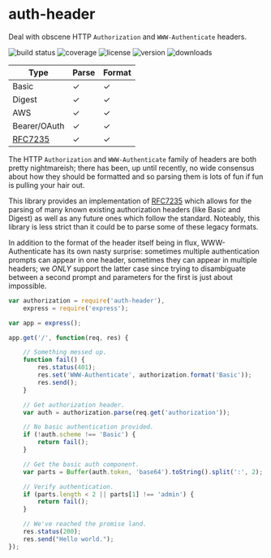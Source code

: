 # auth-header

Deal with obscene HTTP `Authorization` and `WWW-Authenticate` headers.

![build status](http://img.shields.io/travis/izaakschroeder/auth-header.svg?style=flat&branch=master)
![coverage](http://img.shields.io/coveralls/izaakschroeder/auth-header.svg?style=flat&branch=master)
![license](http://img.shields.io/npm/l/auth-header.svg?style=flat&branch=master)
![version](http://img.shields.io/npm/v/auth-header.svg?style=flat&branch=master)
![downloads](http://img.shields.io/npm/dm/auth-header.svg?style=flat&branch=master)

| Type          | Parse   | Format  |
| ------------- | ------- | ------- |
| Basic         |    ✓    |    ✓    |
| Digest        |    ✓    |    ✓    |
| AWS           |    ✓    |    ✓    |
| Bearer/OAuth  |    ✓    |    ✓    |
| [RFC7235]     |    ✓    |    ✓    |

The HTTP `Authorization` and `WWW-Authenticate` family of headers are both pretty nightmareish; there has been, up until recently, no wide consensus about how they should be formatted and so parsing them is lots of fun if fun is pulling your hair out.

This library provides an implementation of [RFC7235] which allows for the parsing of many known existing authorization headers (like Basic and Digest) as well as any future ones which follow the standard. Noteably, this library is less strict than it could be to parse some of these legacy formats.

In addition to the format of the header itself being in flux, WWW-Authenticate has its own nasty surprise: sometimes multiple authentication prompts can appear in one header, sometimes they can appear in multiple headers; we _ONLY_ support the latter case since trying to disambiguate between a second prompt and parameters for the first is just about impossible.

```javascript
var authorization = require('auth-header'),
	express = require('express');

var app = express();

app.get('/', function(req, res) {

	// Something messed up.
	function fail() {
		res.status(401);
		res.set('WWW-Authenticate', authorization.format('Basic'));
		res.send();
	}

	// Get authorization header.
	var auth = authorization.parse(req.get('authorization'));

	// No basic authentication provided.
	if (!auth.scheme !== 'Basic') {
		return fail();
	}

	// Get the basic auth component.
	var parts = Buffer(auth.token, 'base64').toString().split(':', 2);

	// Verify authentication.
	if (parts.length < 2 || parts[1] !== 'admin') {
		return fail();
	}

	// We've reached the promise land.
	res.status(200);
	res.send("Hello world.");
});
```

[RFC7235]: https://tools.ietf.org/html/rfc7235
